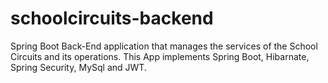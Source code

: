# schoolcircuits-backend

Spring Boot Back-End application that manages the services of the School Circuits and its operations.
This App implements Spring Boot, Hibarnate, Spring Security, MySql and JWT.
